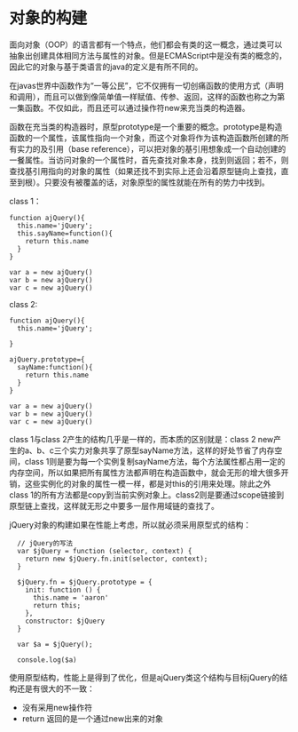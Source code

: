 # 对象的构建

面向对象（OOP）的语言都有一个特点，他们都会有类的这一概念，通过类可以抽象出创建具体相同方法与属性的对象。但是ECMAScript中是没有类的概念的，因此它的对象与基于类语言的java的定义是有所不同的。

在javas世界中函数作为“一等公民”，它不仅拥有一切创痛函数的使用方式（声明和调用），而且可以做到像简单值一样赋值、传参、返回，这样的函数也称之为第一集函数。不仅如此，而且还可以通过操作符new来充当类的构造器。

函数在充当类的构造器时，原型prototype是一个重要的概念。prototype是构造函数的一个属性，该属性指向一个对象，而这个对象将作为该构造函数所创建的所有实力的及引用（base reference），可以把对象的基引用想象成一个自动创建的一餐属性。当访问对象的一个属性时，首先查找对象本身，找到则返回；若不，则查找基引用指向的对象的属性（如果还找不到实际上还会沿着原型链向上查找，直至到根）。只要没有被覆盖的话，对象原型的属性就能在所有的势力中找到。

class 1：
```
function ajQuery(){
  this.name='jQuery';
  this.sayName=function(){
    return this.name
  }
}

var a = new ajQuery()
var b = new ajQuery()
var c = new ajQuery()
```

class 2:
```
function ajQuery(){
  this.name='jQuery';
  
}

ajQuery.prototype={
  sayName:function(){
    return this.name
  }
}

var a = new ajQuery()
var b = new ajQuery()
var c = new ajQuery()
```

class 1与class 2产生的结构几乎是一样的，而本质的区别就是：class 2 new产生的a、b、c三个实力对象共享了原型sayName方法，这样的好处节省了内存空间，class 1则是要为每一个实例复制sayName方法，每个方法属性都占用一定的内存空间，所以如果把所有属性方法都声明在构造函数中，就会无形的增大很多开销，这些实例化的对象的属性一模一样，都是对this的引用来处理。除此之外class 1的所有方法都是copy到当前实例对象上。class2则是要通过scope链接到原型链上查找，这样就无形之中要多一层作用域链的查找了。

jQuery对象的构建如果在性能上考虑，所以就必须采用原型式的结构：
```
  // jQuery的写法
  var $jQuery = function (selector, context) {
    return new $jQuery.fn.init(selector, context);
  }

  $jQuery.fn = $jQuery.prototype = {
    init: function () {
      this.name = 'aaron'
      return this;
    },
    constructor: $jQuery
  }

  var $a = $jQuery();

  console.log($a)
```

使用原型结构，性能上是得到了优化，但是ajQuery类这个结构与目标jQuery的结构还是有很大的不一致：
* 没有采用new操作符
* return 返回的是一个通过new出来的对象